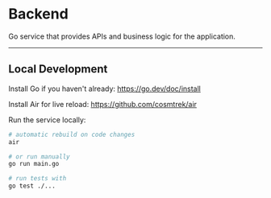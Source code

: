 # Backend

Go service that provides APIs and business logic for the application.

---

## Local Development

Install Go if you haven't already: https://go.dev/doc/install

Install Air for live reload: https://github.com/cosmtrek/air  

Run the service locally:

```bash
# automatic rebuild on code changes
air

# or run manually
go run main.go

# run tests with
go test ./...
```
